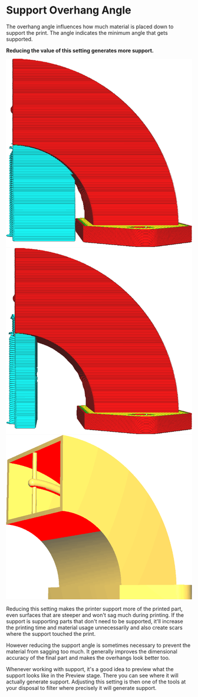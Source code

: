 Support Overhang Angle
====
The overhang angle influences how much material is placed down to support the print. The angle indicates the minimum angle that gets supported.

**Reducing the value of this setting generates more support.**

<!--screenshot {
"image_path": "support_angle_low.png",
"models": [{"script": "duct.scad"}],
"camera_position": [136, 10, 10],
"camera_lookat": [0, 10, 10],
"settings": {
    "support_enable": true,
    "support_join_distance": 0.1,
    "support_angle": 40
},
"colours": 64
}-->
<!--screenshot {
"image_path": "support_angle_high.png",
"models": [{"script": "duct.scad"}],
"camera_position": [136, 10, 10],
"camera_lookat": [0, 10, 10],
"settings": {
    "support_enable": true,
    "support_join_distance": 0.1,
    "support_angle": 75
},
"colours": 64
}-->
<!--screenshot {
"image_path": "support_angle_prepare_mode.png",
"models": [{"script": "duct.scad"}],
"camera_position": [113, 77, 0],
"layer": -1
}-->
![A low overhang angle generates more support](../images/support_angle_low.png)
![A high overhang angle generates less support](../images/support_angle_high.png)
![The supported areas are indicated in red](../images/support_angle_prepare_mode.png)

Reducing this setting makes the printer support more of the printed part, even surfaces that are steeper and won't sag much during printing. If the support is supporting parts that don't need to be supported, it'll increase the printing time and material usage unnecessarily and also create scars where the support touched the print.

However reducing the support angle is sometimes necessary to prevent the material from sagging too much. It generally improves the dimensional accuracy of the final part and makes the overhangs look better too.

Whenever working with support, it's a good idea to preview what the support looks like in the Preview stage. There you can see where it will actually generate support. Adjusting this setting is then one of the tools at your disposal to filter where precisely it will generate support.